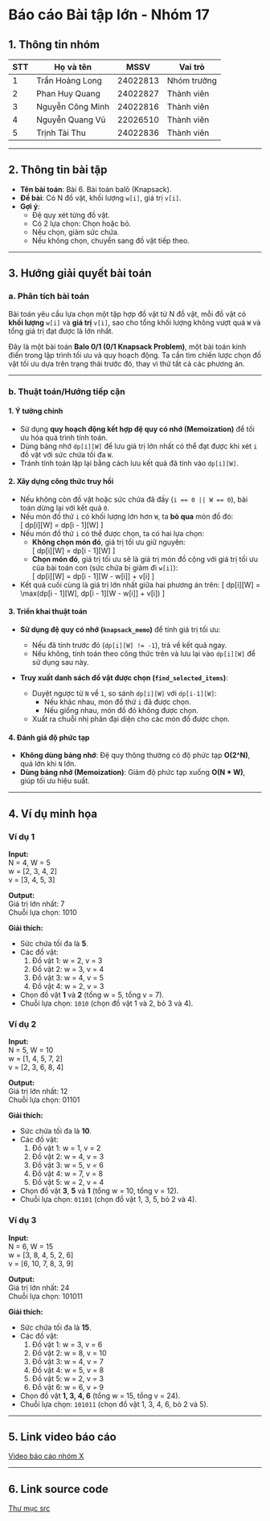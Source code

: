 # Báo cáo Bài tập lớn - Nhóm 17

## 1. Thông tin nhóm
| STT | Họ và tên | MSSV | Vai trò |
|---|---|---|---|
| 1 | Trần Hoàng Long | 24022813 | Nhóm trưởng |
| 2 | Phan Huy Quang | 24022827 | Thành viên |
| 3 | Nguyễn Công Minh | 24022816 | Thành viên |
| 4 | Nguyễn Quang Vũ | 22026510 | Thành viên |
| 5 | Trịnh Tài Thu | 24022836 | Thành viên |

---

## 2. Thông tin bài tập
- **Tên bài toán**: Bài 6. Bài toán balô (Knapsack).
- **Đề bài**: Có N đồ vật, khối lượng `w[i]`, giá trị `v[i]`.
- **Gợi ý**:
  - Đệ quy xét từng đồ vật.
  - Có 2 lựa chọn: Chọn hoặc bỏ.
  - Nếu chọn, giảm sức chứa.
  - Nếu không chọn, chuyển sang đồ vật tiếp theo.




---

## 3. Hướng giải quyết bài toán

### a. Phân tích bài toán
Bài toán yêu cầu lựa chọn một tập hợp đồ vật từ N đồ vật, mỗi đồ vật có **khối lượng** `w[i]` và **giá trị** `v[i]`, sao cho tổng khối lượng không vượt quá `W` và tổng giá trị đạt được là lớn nhất.  

Đây là một bài toán **Balo 0/1 (0/1 Knapsack Problem)**, một bài toán kinh điển trong lập trình tối ưu và quy hoạch động. Ta cần tìm chiến lược chọn đồ vật tối ưu dựa trên trạng thái trước đó, thay vì thử tất cả các phương án.

---

### b. Thuật toán/Hướng tiếp cận

#### 1. **Ý tưởng chính**
- Sử dụng **quy hoạch động kết hợp đệ quy có nhớ (Memoization)** để tối ưu hóa quá trình tính toán.
- Dùng bảng nhớ `dp[i][W]` để lưu giá trị lớn nhất có thể đạt được khi xét `i` đồ vật với sức chứa tối đa `W`.
- Tránh tính toán lặp lại bằng cách lưu kết quả đã tính vào `dp[i][W]`.

#### 2. **Xây dựng công thức truy hồi**
- Nếu không còn đồ vật hoặc sức chứa đã đầy (`i == 0 || W == 0`), bài toán dừng lại với kết quả `0`.
- Nếu món đồ thứ `i` có khối lượng lớn hơn `W`, ta **bỏ qua** món đồ đó:  
  \[
  dp[i][W] = dp[i - 1][W]
  \]
- Nếu món đồ thứ `i` có thể được chọn, ta có hai lựa chọn:
  - **Không chọn món đó**, giá trị tối ưu giữ nguyên:  
    \[
    dp[i][W] = dp[i - 1][W]
    \]
  - **Chọn món đó**, giá trị tối ưu sẽ là giá trị món đồ cộng với giá trị tối ưu của bài toán con (sức chứa bị giảm đi `w[i]`):  
    \[
    dp[i][W] = dp[i - 1][W - w[i]] + v[i]
    \]
- Kết quả cuối cùng là giá trị lớn nhất giữa hai phương án trên:
  \[
  dp[i][W] = \max(dp[i - 1][W], dp[i - 1][W - w[i]] + v[i])
  \]

#### 3. **Triển khai thuật toán**
- **Sử dụng đệ quy có nhớ (`knapsack_memo`)** để tính giá trị tối ưu:
  - Nếu đã tính trước đó (`dp[i][W] != -1`), trả về kết quả ngay.
  - Nếu không, tính toán theo công thức trên và lưu lại vào `dp[i][W]` để sử dụng sau này.
  
- **Truy xuất danh sách đồ vật được chọn (`find_selected_items`)**:
  - Duyệt ngược từ `N` về `1`, so sánh `dp[i][W]` với `dp[i-1][W]`:
    - Nếu khác nhau, món đồ thứ `i` đã được chọn.
    - Nếu giống nhau, món đồ đó không được chọn.
  - Xuất ra chuỗi nhị phân đại diện cho các món đồ được chọn.

#### 4. **Đánh giá độ phức tạp**
- **Không dùng bảng nhớ**: Đệ quy thông thường có độ phức tạp **O(2^N)**, quá lớn khi `N` lớn.
- **Dùng bảng nhớ (Memoization)**: Giảm độ phức tạp xuống **O(N * W)**, giúp tối ưu hiệu suất.

---

## 4. Ví dụ minh họa

### Ví dụ 1  
**Input:**  
N = 4, W = 5  
w = [2, 3, 4, 2]  
v = [3, 4, 5, 3]  

**Output:**  
Giá trị lớn nhất: 7  
Chuỗi lựa chọn: 1010  

**Giải thích:**  
- Sức chứa tối đa là **5**.  
- Các đồ vật:  
  1. Đồ vật 1: w = 2, v = 3  
  2. Đồ vật 2: w = 3, v = 4  
  3. Đồ vật 3: w = 4, v = 5  
  4. Đồ vật 4: w = 2, v = 3  
- Chọn đồ vật **1** và **2** (tổng w = 5, tổng v = 7).  
- Chuỗi lựa chọn: `1010` (chọn đồ vật 1 và 2, bỏ 3 và 4).  



### Ví dụ 2  
**Input:**  
N = 5, W = 10  
w = [1, 4, 5, 7, 2]  
v = [2, 3, 6, 8, 4]  

**Output:**  
Giá trị lớn nhất: 12  
Chuỗi lựa chọn: 01101  

**Giải thích:**  
- Sức chứa tối đa là **10**.  
- Các đồ vật:  
  1. Đồ vật 1: w = 1, v = 2  
  2. Đồ vật 2: w = 4, v = 3  
  3. Đồ vật 3: w = 5, v = 6  
  4. Đồ vật 4: w = 7, v = 8  
  5. Đồ vật 5: w = 2, v = 4  
- Chọn đồ vật **3**, **5** và **1** (tổng w = 10, tổng v = 12).  
- Chuỗi lựa chọn: `01101` (chọn đồ vật 1, 3, 5, bỏ 2 và 4).  



### Ví dụ 3  
**Input:**  
N = 6, W = 15  
w = [3, 8, 4, 5, 2, 6]  
v = [6, 10, 7, 8, 3, 9]  

**Output:**  
Giá trị lớn nhất: 24  
Chuỗi lựa chọn: 101011  

**Giải thích:**  
- Sức chứa tối đa là **15**.  
- Các đồ vật:  
  1. Đồ vật 1: w = 3, v = 6  
  2. Đồ vật 2: w = 8, v = 10  
  3. Đồ vật 3: w = 4, v = 7  
  4. Đồ vật 4: w = 5, v = 8  
  5. Đồ vật 5: w = 2, v = 3  
  6. Đồ vật 6: w = 6, v = 9  
- Chọn đồ vật **1, 3, 4, 6** (tổng w = 15, tổng v = 24).  
- Chuỗi lựa chọn: `101011` (chọn đồ vật 1, 3, 4, 6, bỏ 2 và 5).  


---

## 5. Link video báo cáo
[Video báo cáo nhóm X](#)

---

## 6. Link source code
[Thư mục src](./src)

